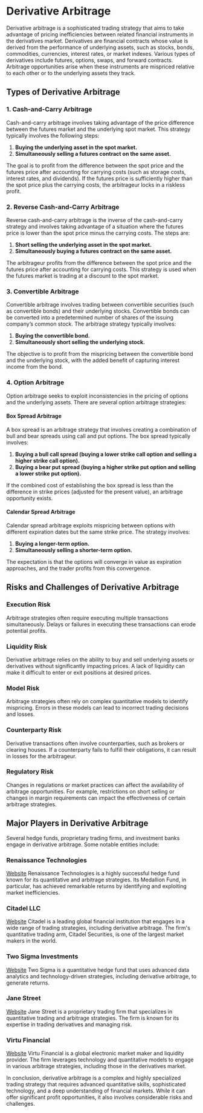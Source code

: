 # Derivative Arbitrage

Derivative arbitrage is a sophisticated trading strategy that aims to take advantage of pricing inefficiencies between related financial instruments in the derivatives market. Derivatives are financial contracts whose value is derived from the performance of underlying assets, such as stocks, bonds, commodities, currencies, interest rates, or market indexes. Various types of derivatives include futures, options, swaps, and forward contracts. Arbitrage opportunities arise when these instruments are mispriced relative to each other or to the underlying assets they track.

## Types of Derivative Arbitrage

### 1. Cash-and-Carry Arbitrage

Cash-and-carry arbitrage involves taking advantage of the price difference between the futures market and the underlying spot market. This strategy typically involves the following steps:
1. **Buying the underlying asset in the spot market.**
2. **Simultaneously selling a futures contract on the same asset.**

The goal is to profit from the difference between the spot price and the futures price after accounting for carrying costs (such as storage costs, interest rates, and dividends). If the futures price is sufficiently higher than the spot price plus the carrying costs, the arbitrageur locks in a riskless profit.

### 2. Reverse Cash-and-Carry Arbitrage

Reverse cash-and-carry arbitrage is the inverse of the cash-and-carry strategy and involves taking advantage of a situation where the futures price is lower than the spot price minus the carrying costs. The steps are:
1. **Short selling the underlying asset in the spot market.**
2. **Simultaneously buying a futures contract on the same asset.**

The arbitrageur profits from the difference between the spot price and the futures price after accounting for carrying costs. This strategy is used when the futures market is trading at a discount to the spot market.

### 3. Convertible Arbitrage

Convertible arbitrage involves trading between convertible securities (such as convertible bonds) and their underlying stocks. Convertible bonds can be converted into a predetermined number of shares of the issuing company’s common stock. The arbitrage strategy typically involves:
1. **Buying the convertible bond.**
2. **Simultaneously short selling the underlying stock.**

The objective is to profit from the mispricing between the convertible bond and the underlying stock, with the added benefit of capturing interest income from the bond.

### 4. Option Arbitrage

Option arbitrage seeks to exploit inconsistencies in the pricing of options and the underlying assets. There are several option arbitrage strategies:

#### Box Spread Arbitrage
A box spread is an arbitrage strategy that involves creating a combination of bull and bear spreads using call and put options. The box spread typically involves:
1. **Buying a bull call spread (buying a lower strike call option and selling a higher strike call option).**
2. **Buying a bear put spread (buying a higher strike put option and selling a lower strike put option).**

If the combined cost of establishing the box spread is less than the difference in strike prices (adjusted for the present value), an arbitrage opportunity exists.

#### Calendar Spread Arbitrage
Calendar spread arbitrage exploits mispricing between options with different expiration dates but the same strike price. The strategy involves:
1. **Buying a longer-term option.**
2. **Simultaneously selling a shorter-term option.**

The expectation is that the options will converge in value as expiration approaches, and the trader profits from this convergence.

## Risks and Challenges of Derivative Arbitrage

### Execution Risk
Arbitrage strategies often require executing multiple transactions simultaneously. Delays or failures in executing these transactions can erode potential profits.

### Liquidity Risk
Derivative arbitrage relies on the ability to buy and sell underlying assets or derivatives without significantly impacting prices. A lack of liquidity can make it difficult to enter or exit positions at desired prices.

### Model Risk
Arbitrage strategies often rely on complex quantitative models to identify mispricing. Errors in these models can lead to incorrect trading decisions and losses.

### Counterparty Risk
Derivative transactions often involve counterparties, such as brokers or clearing houses. If a counterparty fails to fulfill their obligations, it can result in losses for the arbitrageur.

### Regulatory Risk
Changes in regulations or market practices can affect the availability of arbitrage opportunities. For example, restrictions on short selling or changes in margin requirements can impact the effectiveness of certain arbitrage strategies.

## Major Players in Derivative Arbitrage

Several hedge funds, proprietary trading firms, and investment banks engage in derivative arbitrage. Some notable entities include:

### Renaissance Technologies
[Website](https://www.rentec.com)
Renaissance Technologies is a highly successful hedge fund known for its quantitative and arbitrage strategies. Its Medallion Fund, in particular, has achieved remarkable returns by identifying and exploiting market inefficiencies.

### Citadel LLC
[Website](https://www.citadel.com)
Citadel is a leading global financial institution that engages in a wide range of trading strategies, including derivative arbitrage. The firm's quantitative trading arm, Citadel Securities, is one of the largest market makers in the world.

### Two Sigma Investments
[Website](https://www.twosigma.com)
Two Sigma is a quantitative hedge fund that uses advanced data analytics and technology-driven strategies, including derivative arbitrage, to generate returns.

### Jane Street
[Website](https://www.janestreet.com)
Jane Street is a proprietary trading firm that specializes in quantitative trading and arbitrage strategies. The firm is known for its expertise in trading derivatives and managing risk.

### Virtu Financial
[Website](https://www.virtu.com)
Virtu Financial is a global electronic market maker and liquidity provider. The firm leverages technology and quantitative models to engage in various arbitrage strategies, including those in the derivatives market.

In conclusion, derivative arbitrage is a complex and highly specialized trading strategy that requires advanced quantitative skills, sophisticated technology, and a deep understanding of financial markets. While it can offer significant profit opportunities, it also involves considerable risks and challenges.